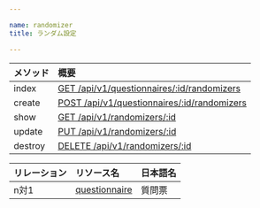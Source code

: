 ```yaml
---

name: randomizer
title: ランダム設定

---
```


|メソッド|概要|
|:---|:---|
|index|[GET /api/v1/questionnaires/:id/randomizers](#randomizer_index)|
|create|[POST /api/v1/questionnaires/:id/randomizers](#randomizer_create)|
|show|[GET /api/v1/randomizers/:id](#randomizer_show)|
|update|[PUT /api/v1/randomizers/:id](#randomizer_update)|
|destroy|[DELETE /api/v1/randomizers/:id](#randomizer_delete)|

|リレーション|リソース名|日本語名|
|:---|:---|:---|
|n対1|[questionnaire](#questionnaire)|質問票|